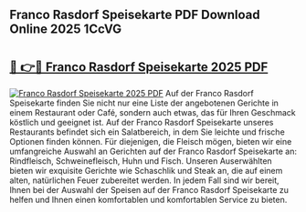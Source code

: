 ## Franco Rasdorf Speisekarte PDF Download Online 2025 1CcVG

# <h2><a href="http://gc8vdw3.nevu.top/?p=Franco+Rasdorf+Speisekarte">🔗 👉🔴 Franco Rasdorf Speisekarte 2025 PDF</a></h2>

[![Franco Rasdorf Speisekarte 2025 PDF](https://i.imgur.com/dBaPXMq.png)](http://gc8vdw3.nevu.top/?p=Franco+Rasdorf+Speisekarte)
Auf der Franco Rasdorf Speisekarte finden Sie nicht nur eine Liste der angebotenen Gerichte in einem Restaurant oder Café, sondern auch etwas, das für Ihren Geschmack köstlich und geeignet ist. Auf der Franco Rasdorf Speisekarte unseres Restaurants befindet sich ein Salatbereich, in dem Sie leichte und frische Optionen finden können. Für diejenigen, die Fleisch mögen, bieten wir eine umfangreiche Auswahl an Gerichten auf der Franco Rasdorf Speisekarte an: Rindfleisch, Schweinefleisch, Huhn und Fisch. Unseren Auserwählten bieten wir exquisite Gerichte wie Schaschlik und Steak an, die auf einem alten, natürlichen Feuer zubereitet werden. In jedem Fall sind wir bereit, Ihnen bei der Auswahl der Speisen auf der Franco Rasdorf Speisekarte zu helfen und Ihnen einen komfortablen und komfortablen Service zu bieten.
